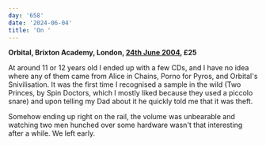 ```yaml
---
day: '658'
date: '2024-06-04'
title: 'On '
---
```


**Orbital, Brixton Academy, London, [24th June 2004](https://www.setlist.fm/setlist/orbital/2004/carling-academy-brixton-london-england-73ed9261.html), £25**

At around 11 or 12 years old I ended up with a few CDs, and I have no idea where any of them came from Alice in Chains, Porno for Pyros, and Orbital's Snivilisation. It was the first time I recognised a sample in the wild (Two Princes, by Spin Doctors, which I mostly liked because they used a piccolo snare) and upon telling my Dad about it he quickly told me that it was theft.

Somehow ending up right on the rail, the volume was unbearable and watching two men hunched over some hardware wasn't that interesting after a while. We left early.
